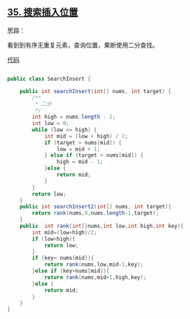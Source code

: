 ## [35. 搜索插入位置](https://leetcode-cn.com/problems/search-insert-position/)

思路：

看到到有序无重复元素，查询位置，果断使用二分查找。

[代码](../../../leetcode/app/src/main/java/top/werls/leetcode/SearchInsert.java)

```java

public class SearchInsert {

    public int searchInsert(int[] nums, int target) {
        /**
         * 二分
         */
        int high = nums.length - 1;
        int low = 0;
        while (low <= high) {
            int mid = (low + high) / 2;
            if (target > nums[mid]) {
                low = mid + 1;
            } else if (target < nums[mid]) {
                high = mid - 1;
            }else {
                return mid;
            }
        }
        return low;
    }
    public int searchInsert2(int[] nums, int target){
        return rank(nums,0,nums.length-1,target);
    }
    public  int rank(int[]nums,int low,int high,int key){
        int mid=(low+high)/2;
        if (low<high){
            return low;
        }
        if (key< nums[mid]){
            return rank(nums,low,mid-1,key);
        }else if (key>nums[mid]){
            return rank(nums,mid+1,high,key);
        }else {
            return mid;
        }
    }
}
```



